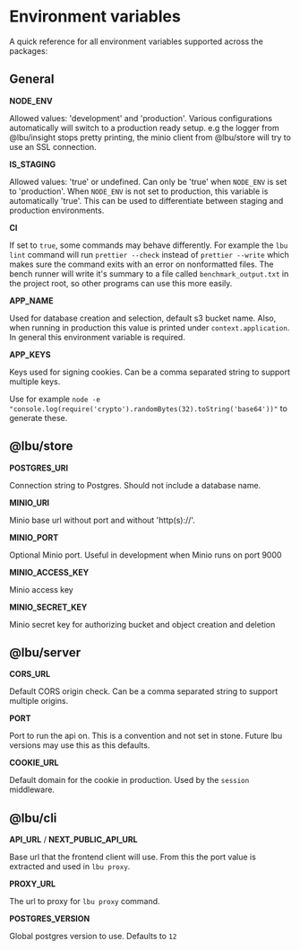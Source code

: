 # Environment variables

A quick reference for all environment variables supported across the packages:

## General

**NODE_ENV**

Allowed values: 'development' and 'production'. Various configurations
automatically will switch to a production ready setup. e.g the logger from
@lbu/insight stops pretty printing, the minio client from @lbu/store will try to
use an SSL connection.

**IS_STAGING**

Allowed values: 'true' or undefined. Can only be 'true' when `NODE_ENV` is set
to 'production'. When `NODE_ENV` is not set to production, this variable is
automatically 'true'. This can be used to differentiate between staging and
production environments.

**CI**

If set to `true`, some commands may behave differently. For example the
`lbu lint` command will run `prettier --check` instead of `prettier --write`
which makes sure the command exits with an error on nonformatted files. The
bench runner will write it's summary to a file called `benchmark_output.txt` in
the project root, so other programs can use this more easily.

**APP_NAME**

Used for database creation and selection, default s3 bucket name. Also, when
running in production this value is printed under `context.application`. In
general this environment variable is required.

**APP_KEYS**

Keys used for signing cookies. Can be a comma separated string to support
multiple keys.

Use for example
`node -e "console.log(require('crypto').randomBytes(32).toString('base64'))"` to
generate these.

## @lbu/store

**POSTGRES_URI**

Connection string to Postgres. Should not include a database name.

**MINIO_URI**

Minio base url without port and without 'http(s)://'.

**MINIO_PORT**

Optional Minio port. Useful in development when Minio runs on port 9000

**MINIO_ACCESS_KEY**

Minio access key

**MINIO_SECRET_KEY**

Minio secret key for authorizing bucket and object creation and deletion

## @lbu/server

**CORS_URL**

Default CORS origin check. Can be a comma separated string to support multiple
origins.

**PORT**

Port to run the api on. This is a convention and not set in stone. Future lbu
versions may use this as this defaults.

**COOKIE_URL**

Default domain for the cookie in production. Used by the `session` middleware.

## @lbu/cli

**API_URL** / **NEXT_PUBLIC_API_URL**

Base url that the frontend client will use. From this the port value is
extracted and used in `lbu proxy`.

**PROXY_URL**

The url to proxy for `lbu proxy` command.

**POSTGRES_VERSION**

Global postgres version to use. Defaults to `12`
